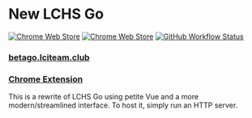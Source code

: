 # New LCHS Go
[![Chrome Web Store](https://img.shields.io/chrome-web-store/v/bddnpkadgjcbafnmbampfbaiijafealk?style=for-the-badge)](https://chrome.google.com/webstore/detail/lchs-go-beta/bddnpkadgjcbafnmbampfbaiijafealk)
[![Chrome Web Store](https://img.shields.io/chrome-web-store/stars/bddnpkadgjcbafnmbampfbaiijafealk?style=for-the-badge)](https://chrome.google.com/webstore/detail/lchs-go-beta/bddnpkadgjcbafnmbampfbaiijafealk)
[![GitHub Workflow Status](https://img.shields.io/github/workflow/status/lchsiteam/lchs-go-new/Deploy%20to%20Firebase%20Hosting%20on%20merge?style=for-the-badge)](https://github.com/lchsiteam/lchs-go-new/actions/workflows/firebase-hosting-merge.yml)

### [betago.lciteam.club](https://betago.lciteam.club)
### [Chrome Extension](https://chrome.google.com/webstore/detail/lchs-go/bddnpkadgjcbafnmbampfbaiijafealk)

This is a rewrite of LCHS Go using petite Vue and a more modern/streamlined interface. To host it, simply run an HTTP server.
